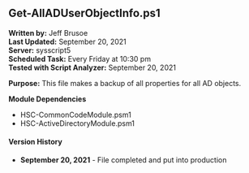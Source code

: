 ## Get-AllADUserObjectInfo.ps1

**Written by:** Jeff Brusoe<br>
**Last Updated:** September 20, 2021<br>
**Server:** sysscript5<br>
**Scheduled Task:** Every Friday at 10:30 pm <br>
**Tested with Script Analyzer:** September 20, 2021

**Purpose:** This file makes a backup of all properties for all AD objects.

**Module Dependencies**<br>
* HSC-CommonCodeModule.psm1
* HSC-ActiveDirectoryModule.psm1

#### Version History
* **September 20, 2021** - File completed and put into production
